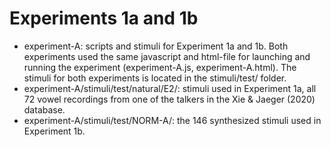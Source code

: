 # Experiments 1a and 1b
- experiment-A: scripts and stimuli for Experiment 1a and 1b. Both experiments used the same javascript and html-file for launching and running the experiment (experiment-A.js, experiment-A.html). The stimuli for both experiments is located in the stimuli/test/ folder. 
- experiment-A/stimuli/test/natural/E2/: stimuli used in Experiment 1a, all 72 vowel recordings from one of the talkers in the Xie & Jaeger (2020) database. 
- experiment-A/stimuli/test/NORM-A/: the 146 synthesized stimuli used in Experiment 1b.
